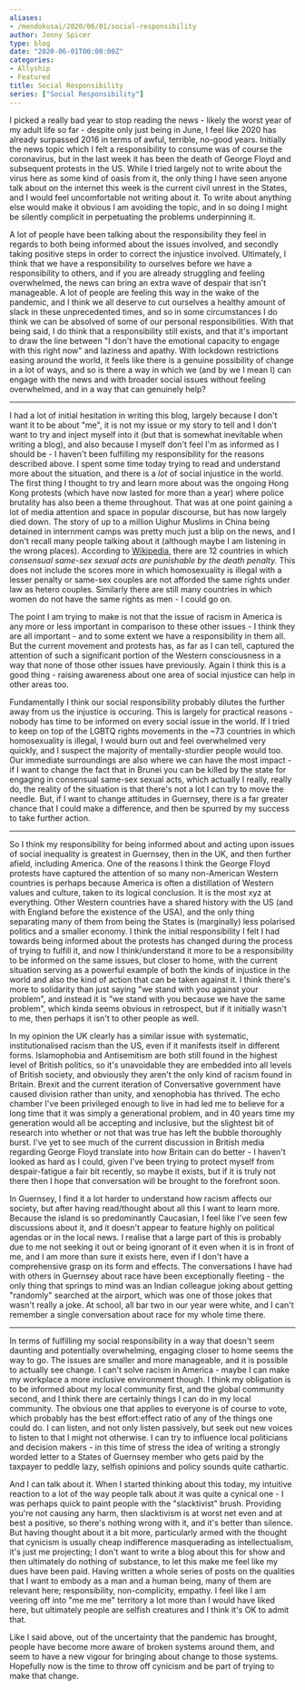 ```yaml
---
aliases:
- /mendokusai/2020/06/01/social-responsibility
author: Jonny Spicer
type: blog
date: "2020-06-01T00:00:00Z"
categories:
- Allyship
- Featured
title: Social Responsibility
series: ["Social Responsibility"]
---
```

I picked a really bad year to stop reading the news - likely the worst year of my adult life so far - despite only just being in June, I feel like 2020 has already surpassed 2016 in
terms of awful, terrible, no-good years. Initially the news topic which I felt a responsibility to consume was of course the coronavirus, but in the last week it has been the death of George Floyd
and subsequent protests in the US. While I tried largely not to write about the virus here as some kind of oasis from it, the only thing I have seen anyone talk about on the internet this week is
the current civil unrest in the States, and I would feel uncomfortable not writing about it. To write about anything else would make it obvious I am avoiding the topic, and in so doing I might
be silently complicit in perpetuating the problems underpinning it.

A lot of people have been talking about the responsibility they feel in regards to both being informed about the issues involved, and secondly taking positive steps in order to correct the injustice involved.
Ultimately, I think that we have a responsibility to ourselves before we have a responsibility to others, and if you are already struggling and feeling overwhelmed, the news can bring an extra wave of despair
that isn't manageable. A lot of people are feeling this way in the wake of the pandemic, and I think we all deserve to cut ourselves a healthy amount of slack in these unprecedented times, and so in some
circumstances I do think we can be absolved of some of our personal responsibilities. With that being said, I do think that a responsibility still exists, and that it's important to draw the line between "I don't
have the emotional capacity to engage with this right now" and laziness and apathy. With lockdown restrictions easing around the world, it feels like there is a genuine possibility of change in a lot of
ways, and so is there a way in which we (and by we I mean I) can engage with the news and with broader social issues without feeling overwhelmed, and in a way that can genuinely help?

___

I had a lot of initial hesitation in writing this blog, largely because I don't want it to be about "me", it is not my issue or my story to tell and I don't want to try and inject myself into it (but that
is somewhat inevitable when writing a blog), and also because I myself don't feel I'm as informed as I should be - I haven't been fulfilling my responsibility for the reasons described above. I spent some time today
trying to read and understand more about the situation, and there is a *lot* of social injustice in the world. The first thing I thought to try and learn more about was the ongoing Hong Kong protests (which have now
lasted for more than a year) where police brutality has also been a theme throughout. That was at one point gaining a lot of media attention and space in popular discourse, but has now largely died down. The story
of up to a million Uighur Muslims in China being detained in internment camps was pretty much just a blip on the news, and I don't recall many people talking about it (although maybe I am listening in the wrong
places). According to [Wikipedia,](https://en.wikipedia.org/wiki/LGBT_rights_by_country_or_territory) there are 12 countries in which *consensual same-sex sexual acts are punishable by the death
penalty.* This does not include the scores more in which homosexuality is illegal with a lesser penalty or same-sex couples are not afforded the same rights under law as hetero couples. Similarly there are still
many countries in which women do not have the same rights as men - I could go on.

The point I am trying to make is not that the issue of racism in America is any more or less important in comparison to these other issues - I think they are all important - and to some extent we have a responsibility
in them all. But the current movement and protests has, as far as I can tell, captured the attention of such a significant portion of the Western consciousness in a way that none of those other issues have
previously. Again I think this is a good thing - raising awareness about one area of social injustice can help in other areas too.

Fundamentally I think our social responsibility probably dilutes the further away from us the injustice is occuring. This is largely for practical reasons - nobody has time to be informed on every social issue in the
world. If I tried to keep on top of the LGBTQ rights movements in the ~73 countries in which homosexuality is illegal, I would burn out and feel overwhelmed very quickly, and I suspect the majority of
mentally-sturdier people would too. Our immediate surroundings are also where we can have the most impact - if I want to change the fact that in Brunei you can be killed by the state for engaging in consensual
same-sex sexual acts, which actually I really, really do, the reality of the situation is that there's not a lot I can try to move the needle. But, if I want to change attitudes in Guernsey, there is a far greater
chance that I could make a difference, and then be spurred by my success to take further action.

___

So I think my responsibility for being informed about and acting upon issues of social inequality is greatest in Guernsey, then in the UK, and then further afield, including America. One of the reasons I think the
George Floyd protests have captured the attention of so many non-American Western countries is perhaps because America is often a distillation of Western values and culture, taken to its logical conclusion.
It is the most xyz at everything.
Other Western countries have a shared history with the US (and with England before the existence of the USA), and the only thing separating many of them from being the States is (marginally) less polarised politics
and a smaller economy. I think the initial responsibility I felt I had towards being informed about the protests has changed during the process of trying to fulfill it, and now I think/understand it more to be a
responsibility to be informed on the same issues, but closer to home, with the current situation serving as a powerful example of both the kinds of injustice in the world and also the kind of
action that can be taken against it. I think there's more to solidarity than just saying "we stand with you against your problem", and instead it is "we stand with you because we have the same problem", which
kinda seems obvious in retrospect, but if it initially wasn't to me, then perhaps it isn't to other people as well.

In my opinion the UK clearly has a similar issue with systematic, institutionalised racism than the US, even if it manifests itself in different forms. Islamophobia and Antisemitism are both still found in the
highest level of British politics, so it's unavoidable they are embedded into all levels of British society, and obviously they aren't the only kind of racism found in Britain. Brexit and the current iteration of
Conversative government have caused division rather than unity, and xenophobia has thrived. The echo chamber I've been privileged enough to live in had led me to believe for a long time that it was simply a
generational problem, and in 40 years time my generation would all be accepting and inclusive, but the slightest bit of research into whether or not that was true has left the bubble thoroughly burst. I've yet
to see much of the current discussion in British media regarding George Floyd translate into how Britain can do better - I haven't looked as hard as I could, given I've been trying to protect myself from
despair-fatigue a fair bit recently, so maybe it exists, but if it is truly not there then I hope that conversation will be brought to the forefront soon.

In Guernsey, I find it a lot harder to understand how racism affects our society, but after having read/thought about all this I want to learn more. Because the island is so predominantly Caucasian, I feel like I've
seen few discussions about it, and it doesn't appear to feature highly on political agendas or in the local news. I realise that a large part of this is probably due to me not seeking it out or being ignorant of it
even when it is in front of me, and I am more than sure it exists here, even if I don't have a comprehensive grasp on its form and effects. The conversations I have had with others in
Guernsey about race have been exceptionally fleeting - the only thing that springs to mind was an Indian colleague joking about getting "randomly" searched at the airport, which was one of those jokes that wasn't
really a joke. At school, all bar two in our year were white, and I can't remember a single conversation about race for my whole time there.

___

In terms of fulfilling my social responsibility in a way that doesn't seem daunting and potentially overwhelming, engaging closer to home seems the way to go. The issues are smaller and more manageable, and it is
possible to actually see change. I can't solve racism in America - maybe I can make my workplace a more inclusive environment though. I think my obligation is to be informed about my local community first, and the
global community second, and I think there are certainly things I can do in my local community. The obvious one that applies to everyone is of course to vote, which probably has the best effort:effect ratio of
any of the things one could do. I can listen, and not only listen passively, but seek out new voices to listen to that I might not otherwise. I can try to influence local politicians and decision makers - in
this time of stress the idea of writing a strongly worded letter to a States of Guernsey member who gets paid by the taxpayer to peddle lazy, selfish opinions and policy sounds quite cathartic.

And I can talk about it. When I started thinking about this today, my intuitive reaction to a lot of the way people talk about it was quite a cynical one - I was perhaps quick to paint people with the "slacktivist"
brush. Providing you're not causing any harm, then slacktivism is at worst net even and at best a positive, so there's nothing wrong with it, and it's better than silence. But having thought about it a bit more,
particularly armed with the thought that cynicism is usually cheap indifference masquerading as intellectualism, it's just me projecting; I don't want to write a blog about this for show and then ultimately do
nothing of substance, to let this make me feel like my dues have been paid. Having written a whole series of posts on the qualities that I want to embody as a man and a human being, many of them are relevant here;
responsibility, non-complicity, empathy. I feel like I am veering off into "me me me" territory a lot more than I would have liked here, but ultimately people are selfish creatures and I think it's OK to admit that.

Like I said above, out of the uncertainty that the pandemic has brought, people have become more aware of broken systems around them, and seem to have a new vigour for bringing about change to those systems.
Hopefully now is the time to throw off cynicism and be part of trying to make that change.
